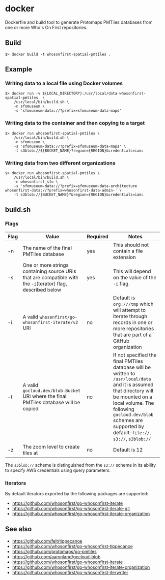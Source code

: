 # docker

Dockerfile and build tool to generate Protomaps PMTiles databases from one or more Who's On First repositories.

## Build

```
$> docker build -t whosonfirst-spatial-pmtiles .
```

## Example

### Writing data to a local file using Docker volumes

```
$> docker run -v ${LOCAL_DIRECTORY}:/usr/local/data whosonfirst-spatial-pmtiles  \   
	/usr/local/bin/build.sh \
	-n sfomuseum \
	-s 'sfomuseum-data://?prefix=sfomuseum-data-maps'
```

### Writing data to the container and then copying to a target

```
$> docker run whosonfirst-spatial-pmtiles \
	/usr/local/bin/build.sh \
	-n sfomuseum \
	-s 'sfomuseum-data://?prefix=sfomuseum-data-maps' \
	-t s3blob://${BUCKET_NAME}?region={REGION}&credentials=iam:
```

### Writing data from two different organizations

```
$> docker run whosonfirst-spatial-pmtiles \
	/usr/local/bin/build.sh \
	-n whosonfirst_sfo \
	-s 'sfomuseum-data://?prefix=sfomuseum-data-architecture whosonfirst-data://?prefix=whosonfirst-data-admin-' \
	-t s3blob://{BUCKET_NAME}?&region={REGION}&credentials=iam:
```

## build.sh

### Flags

| Flag | Value | Required | Notes |
| --- | --- | --- | --- |
| -n | The name of the final PMTiles database | yes | This should not contain a file extension |
| -s | One or more strings containing source URIs that are compatible with the `-i`(terator) flag, described below | yes | This will depend on the value of the `-i` flag. |
| -i | A valid `whosonfirst/go-whosonfirst-iterate/v2` URI | no | Default is `org:///tmp` which will attempt to iterate through records in one or more repositories that are part of a GitHub organization |
| -t | A valid `gocloud.dev/blob.Bucket` URI where the final PMTiles database will be copied | no | If not specified the final PMTiles database will be written to `/usr/local/data` and it is assumed that directory will be mounted on a local volume. The following `gocloud.dev/blob` schemes are supported by default: `file://`, `s3://`, `s3blob://` |
| -z | The zoom level to create tiles at | no | Default is 12 |

The `s3blob://` scheme is distinguished from the `s3://` scheme in its ability to specify AWS credentials using query parameters.

### Iterators

By default iterators exported by the following packages are supported:

* https://github.com/whosonfirst/go-whosonfirst-iterate
* https://github.com/whosonfirst/go-whosonfirst-iterate-git
* https://github.com/whosonfirst/go-whosonfirst-iterate-organization

## See also

* https://github.com/felt/tippecanoe
* https://github.com/whosonfirst/go-whosonfirst-tippecanoe
* https://github.com/protomaps/go-pmtiles
* https://github.com/aaronland/gocloud-blob
* https://github.com/whosonfirst/go-whosonfirst-iterate
* https://github.com/whosonfirst/go-whosonfirst-iterate-organization
* https://github.com/whosonfirst/go-whosonfirst-iterwriter